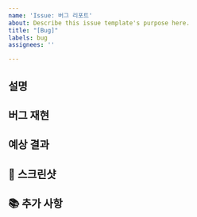 ```yaml
---
name: 'Issue: 버그 리포트'
about: Describe this issue template's purpose here.
title: "[Bug]"
labels: bug
assignees: ''

---
```


## 설명

<!-- 버그에 관한 설명을 작성해주세요. -->

## 버그 재현

<!-- 버그를 재현하기 위한 절차를 기술해주세요.
1. '...'로 간다.
2. '...'를 클릭한다.
3. '...'로 스크롤 다운한다.
4. 에러 발생
-->

## 예상 결과

<!-- 원래 예상되었던 결과를 기술해주세요.-->

## 📸 스크린샷

<!--가능하면 문제에 대한 정확한 기술을 위해 스크린샷을 첨부해주세요.-->

## 📚 추가 사항